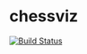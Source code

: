 # chessviz
[![Build Status](https://travis-ci.org/AlekseiTiutenkov/chessviz.svg?branch=master)](https://travis-ci.org/AlekseiTiutenkov/chessviz)
